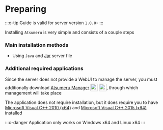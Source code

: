# Preparing

:::c-tip
Guide is valid for server version `1.0.0+`
:::

Installing `Atsumeru` is very simple and consists of a couple steps

### Main installation methods

- Using `Java` and [Jar](./jar.md) server file

### Additional required applications

Since the server does not provide a WebUI to manage the server, you must additionally download [Atsumeru Manager](https://github.com/AtsumeruDev/AtsumeruManager) <img style="position: relative; top: 6px;" width="24" height="24" src="/assets/media/icons/windows.png"> <img style="position: relative; top: 6px;" width="24" height="24" src="/assets/media/icons/penguin.png">, through which management will take place

The application does not require installation, but it does require you to have [Microsoft Visual C++ 2010 (x64)](https://www.microsoft.com/en-US/download/details.aspx?id=26999) and [Microsoft Visual C++ 2015 (x64)](https://www.microsoft.com/en-US/download/details.aspx?id=53840) installed

:::c-danger
Application only works on Windows x64 and Linux x64
:::